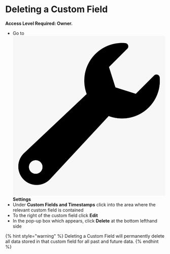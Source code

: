 # Deleting a Custom Field

**Access Level Required: Owner.**

* Go to <img src="../../.gitbook/assets/wrench.png" alt="" data-size="line"> **Settings**
* Under **Custom Fields and Timestamps** click into the area where the relevant custom field is contained
* To the right of the custom field click **Edit**
* In the pop-up box which appears, click **Delete** at the bottom lefthand side

{% hint style="warning" %}
Deleting a Custom Field will permanently delete all data stored in that custom field for all past and future data. &#x20;
{% endhint %}
